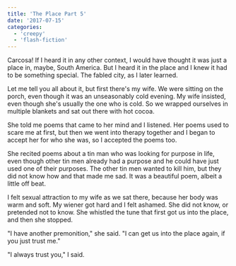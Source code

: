 ```yaml
---
title: 'The Place Part 5'
date: '2017-07-15'
categories:
  - 'creepy'
  - 'flash-fiction'
---
```


Carcosa! If I heard it in any other context, I would have thought it was just a
place in, maybe, South America. But I heard it in the place and I knew it had to
be something special. The fabled city, as I later learned.

<!-- truncate -->

Let me tell you all about it, but first there's my wife. We were sitting on the
porch, even though it was an unseasonably cold evening. My wife insisted, even
though she's usually the one who is cold. So we wrapped ourselves in multiple
blankets and sat out there with hot cocoa.

She told me poems that came to her mind and I listened. Her poems used to scare
me at first, but then we went into therapy together and I began to accept her
for who she was, so I accepted the poems too.

She recited poems about a tin man who was looking for purpose in life, even
though other tin men already had a purpose and he could have just used one of
their purposes. The other tin men wanted to kill him, but they did not know how
and that made me sad. It was a beautiful poem, albeit a little off beat.

I felt sexual attraction to my wife as we sat there, because her body was warm
and soft. My wiener got hard and I felt ashamed. She did not know, or pretended
not to know. She whistled the tune that first got us into the place, and then
she stopped.

"I have another premonition," she said. "I can get us into the place again, if
you just trust me."

"I always trust you," I said.

